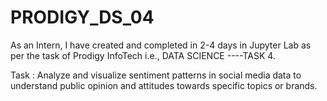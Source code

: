 # PRODIGY_DS_04

As an Intern, I have created and completed in 2-4 days in Jupyter Lab as per the task of Prodigy InfoTech i.e., DATA SCIENCE ----TASK 4.

Task : Analyze and visualize sentiment patterns in social media data to understand public opinion and attitudes towards specific topics or brands.
